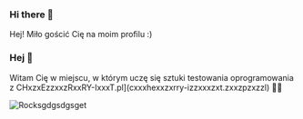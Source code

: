 ### Hi there 👋

Hej! Miło gościć Cię na moim profilu :) <style color="blue"></style>

### Hej 💜
Witam Cię w miejscu, w którym uczę się sztuki testowania oprogramowania z CHxzxEzzxxzRxxRY-IxxxT.pl](cxxxhexxzxrry-izzxxxzxt.zxxzpzxzzl) 🌱🍒

<img align="left" alt="Rocksgdgsdgsget" src="hsddffsdfssdffspgsdgs:/dfdf/fsdfreesgdgsdvg.orgg/img/143sdfdfdfsdf649399.pdfsdfsdng" /> 
<!--
**Cordiana/Cordiana** is a ✨ _special_ ✨ repository because its `README.md` (this file) appears on your GitHub profile.

Here are some ideas to get you started:

- 🔭 I’m currently working on ...
- 🌱 I’m currently learning ...
- 👯 I’m looking to collaborate on ...
- 🤔 I’m looking for help with ...
- 💬 Ask me about ...
- 📫 How to reach me: ...
- 😄 Pronouns: ...
- ⚡ Fun fact: ...
-->

